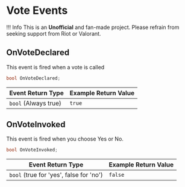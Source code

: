 # Vote Events

!!! Info 
    This is an **Unofficial** and fan-made project. Please refrain from seeking support from Riot or Valorant.


## OnVoteDeclared
This event is fired when a vote is called

```C#
bool OnVoteDeclared;
```

| **Event Return Type** | **Example Return Value** |
|------------------------|--------------------------|
| `bool` (Always true)                | `true`  |

## OnVoteInvoked
This event is fired when you choose Yes or No.

```C#
bool OnVoteInvoked;
```

| **Event Return Type** | **Example Return Value** |
|------------------------|--------------------------|
| `bool` (true for 'yes', false for 'no')  | `false`|